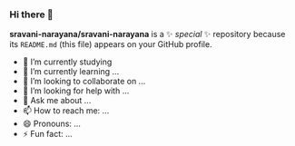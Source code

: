 ### Hi there 👋

**sravani-narayana/sravani-narayana** is a ✨ _special_ ✨ repository because its `README.md` (this file) appears on your GitHub profile.


- 🔭 I’m currently studying 
- 🌱 I’m currently learning ...
- 👯 I’m looking to collaborate on ...
- 🤔 I’m looking for help with ...
- 💬 Ask me about ...
- 📫 How to reach me: ...
- 😄 Pronouns: ...
- ⚡ Fun fact: ...

